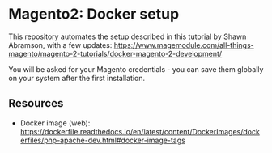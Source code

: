 # Magento2: Docker setup
This repository automates the setup described in this tutorial by Shawn Abramson, with a few updates: https://www.magemodule.com/all-things-magento/magento-2-tutorials/docker-magento-2-development/

You will be asked for your Magento credentials - you can save them globally on your system after the first installation.

## Resources
* Docker image (web): https://dockerfile.readthedocs.io/en/latest/content/DockerImages/dockerfiles/php-apache-dev.html#docker-image-tags
